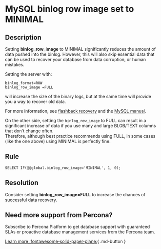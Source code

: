 # MySQL binlog row image set to MINIMAL
## Description
Setting **binlog_row_image** to MINIMAL significantly reduces the amount of data pushed into the binlog. However, this will also skip essential data that can be used to recover your database from data corruption, or human mistakes.

Setting the server with:
```
binlog_format=ROW
binlog_row_image =FULL
```
will increase the size of the binary logs, but at the same time will provide you a way to recover old data.

For more information, see [flashback recovery](https://mydbops.wordpress.com/2019/05/22/flashback-recovery-in-mariadb-mysql-percona/) and the [MySQL manual](https://dev.mysql.com/doc/refman/8.0/en/replication-options-binary-log.html#sysvar_binlog_row_image).

On the other side, setting the `binlog_row_image` to FULL can result in a significant increase of data if you use many and large BLOB/TEXT columns that don't change often.  
Therefore, although best practice recommends using FULL, in some cases (like the one above) using MINIMAL is perfectly fine.

## Rule
`SELECT IF(@@global.binlog_row_image='MINIMAL', 1, 0);`

## Resolution
Consider setting **binlog_row_image=FULL** to increase the chances of successful data recovery.

## Need more support from Percona?
Subscribe to Percona Platform to get database support with guaranteed SLAs or proactive database management services from the Percona team.

[Learn more :fontawesome-solid-paper-plane:](https://per.co.na/subscribe){ .md-button }
